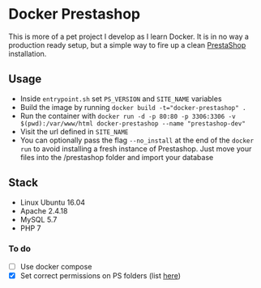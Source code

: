 # Docker Prestashop

This is more of a pet project I develop as I learn Docker. It is in no way a production ready setup, but a simple way to fire up a clean [PrestaShop](https://www.prestashop.com/) installation.

## Usage

* Inside `entrypoint.sh` set `PS_VERSION` and `SITE_NAME` variables
* Build the image by running `docker build -t="docker-prestashop" .`
* Run the container with `docker run -d -p 80:80 -p 3306:3306 -v $(pwd):/var/www/html docker-prestashop --name "prestashop-dev"`
* Visit the url defined in `SITE_NAME`
* You can optionally pass the flag `--no_install` at the end of the `docker run` to avoid installing a fresh instance of Prestashop. Just move your files into the /prestashop folder and import your database

## Stack
* Linux Ubuntu 16.04
* Apache 2.4.18
* MySQL 5.7
* PHP 7

### To do
- [ ] Use docker compose
- [x] Set correct permissions on PS folders (list [here](http://doc.prestashop.com/display/PS16/Installing+PrestaShop))
